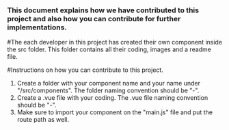 ### This document explains how we have contributed to this project and also how you can contribute for further implementations.

#The each developer in this project has created their own component inside the src folder. This folder contains all their coding, images and a readme file.

#Instructions on how you can contribute to this project.
1. Create a folder with your component name and your name under "/src/components". The folder naming convention should be "<component name>-<your first name>".
2. Create a .vue file with your coding. The .vue file naming convention should be "<vue file name>-<your first name>".
3. Make sure to import your component on the "main.js" file and put the route path as well.   